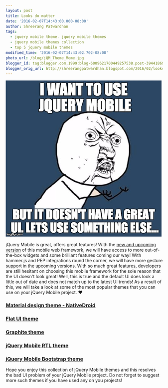 ```yaml
---
layout: post
title: Looks do matter
date: '2016-02-07T14:43:00.000-08:00'
author: Shreerang Patwardhan
tags:
  - jquery mobile theme. jquery mobile themes
  - jquery mobile themes collection
  - top 5 jquery mobile themes
modified_time: '2016-02-07T14:43:02.702-08:00'
photo_url: /blog/jQM_Theme_Meme.jpg
blogger_id: tag:blogger.com,1999:blog-6009621700449257538.post-3944186990894639834
blogger_orig_url: http://shreerangpatwardhan.blogspot.com/2016/02/looks-do-matter.html
---
```


![jQuery Mobile Usage Meme](/blog/jQM_Theme_Meme.jpg)

jQuery Mobile is great, offers great features! With the [new and upcoming version](/jquery-mobiles-next-big-step/) of this mobile web framework, we will have access to more out-of-the-box widgets and some brilliant features coming our way! With hammer.js and PEP integrations round the corner, we will have more gesture support in the upcoming versions. With so much great features, developers are still hesitant on choosing this mobile framework for the sole reason that the UI doesn't look great! Well, this is true and the default UI does look a little out of date and does not match up to the latest UI trends! As a result of this, we will take a look at some of the most popular themes that you can use on your jQuery Mobile project. ❤️

### [Material design theme - NativeDroid](http://nativedroid.godesign.ch/material/)

### [Flat UI theme](http://ququplay.github.io/jquery-mobile-flat-ui-theme/)

### [Graphite theme](http://driftyco.github.io/graphite/)

### [jQuery Mobile RTL theme](http://www.intlaqa.com/jquery-mobile-rtl/)

### [jQuery Mobile Bootstrap theme](http://andymatthews.net/code/jQuery-Mobile-Bootstrap-Theme/forms.html)

Hope you enjoy this collection of jQuery Mobile themes and this resolves the bad UI problem of your jQuery Mobile project. Do not forget to suggest more such themes if you have used any on you projects!
